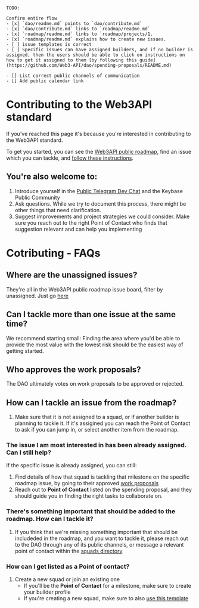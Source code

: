 ```
TODO:

Confirm entire flow
- [x] `dao/readme.md` points to `dao/contribute.md`
- [x] `dao/contribute.md` links to `roadmap/readme.md`
- [x] `roadmap/readme.md` links to `roadmap/projects/1.
- [x] `roadmap/readme.md` explains how to create new issues.
- [ ] issue templates is correct
- [ ] Specific issues can have assigned builders, and if no builder is assigned, then the users should be able to click on instructions on how to get it assigned to them [by following this guide](https://github.com/Web3-API/dao/spending-proposals/README.md)

- [] List correct public channels of communication
- [] Add public calendar link 

```

# Contributing to the Web3API standard

If you've reached this page it's because you're interested in contributing to the Web3API standard.

To get you started, you can see the [Web3API public roadmap](https://github.com/Web3-API/roadmap), find an issue which you can tackle, and [follow these instructions](./spending-proposals/readme.md). 

You're also welcome to:
- 
  1. Introduce yourself in the [Public Telegram Dev Chat](#linkneeded) and the Keybase Public Community
  1. Ask questions. While we try to document this process, there might be other things that need clarification.
  1. Suggest improvements and project strategies we could consider. Make sure you reach out to the right Point of Contact who finds that suggestion relevant and can help you implementing

# Cotributing - FAQs 

## Where are the unassigned issues? 
  They're all in the Web3API public roadmap issue board, filter by unassigned. Just go [here](https://github.com/web3-api/roadmap/issues?q=is%3Aopen+is%3Aissue+no%3Aassignee)

## Can I tackle more than one issue at the same time?
  We recommend starting small: Finding the area where you'd be able to provide the most value with the lowest risk should be the easiest way of getting started.

## Who approves the work proposals?
  The DAO ultimately votes on work proposals to be approved or rejected.

## How can I tackle an issue from the roadmap?
  1. Make sure that it is not assigned to a squad, or if another builder is planning to tackle it. If it's assigined you can reach the Point of Contact to ask if you can jump in, or select another item from the roadmap.

  
### The issue I am most interested in has been already assigned. Can I still help?
  If the specific issue is already assigned, you can still:
  1. Find details of how that squad is tackling that milestone on the specific roadmap issue, by going to their approved [work proposals](./spending-proposals)
  1. Reach out to **Point of Contact** listed on the spending proposal, and they should guide you in finding the right tasks to collaborate on.

### There's something important that should be added to the roadmap. How can I tackle it?
  1. If you think that we're missing something important that should be includeded in the roadmap, and you want to tackle it, please reach out to the DAO through any of its public channels, or message a relevant point of contact within the [squads directory](./builder-squads/squads/README.md#Squads-Directory)

### How can I get listed as a Point of contact?
1. Create a new squad or join an existing one
    - If you'll be the **Point of Contact** for a milestone, make sure to create your builder profile
    - If you're creating a new squad, make sure to also [use this template](../builder-squads/squads/readme.md)

